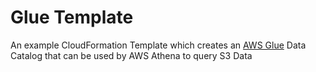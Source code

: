 # Glue Template

An example CloudFormation Template which creates an [AWS Glue](https://aws.amazon.com/glue/) Data Catalog that can be used by AWS Athena to query S3 Data
